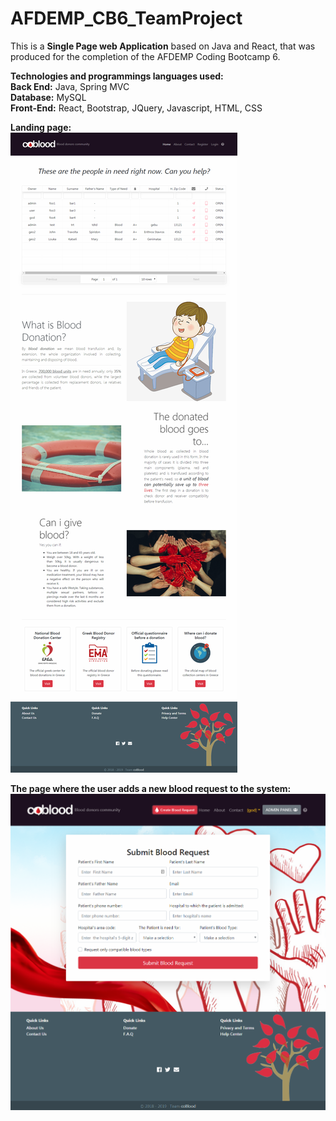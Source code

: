 # AFDEMP_CB6_TeamProject

This is a **Single Page web Application** based on Java and React, that was produced for the completion of the AFDEMP Coding Bootcamp 6.

**Technologies and programmings languages used:**<br>
**Back End:** Java, Spring MVC<br>
**Database:** MySQL<br>
**Front-End:** React, Bootstrap, JQuery, Javascript, HTML, CSS <br>

**Landing page:** <br>
<img src="https://github.com/geopand/AFDEMP_CB6_TeamProject/blob/master/readme-description/first_page.png"> <br>

**The page where the user adds a new blood request to the system:**<br>
<img src="https://github.com/geopand/AFDEMP_CB6_TeamProject/blob/master/readme-description/create_request.png" width="900">

